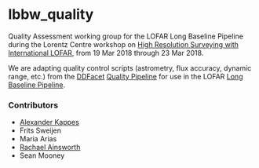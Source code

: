 # lbbw_quality

Quality Assessment working group for the LOFAR Long Baseline Pipeline during the Lorentz Centre workshop on [High Resolution Surveying with International LOFAR](https://www.lorentzcenter.nl/lc/web/2018/983/info.php3?wsid=983&venue=Snellius), from 19 Mar 2018 through 23 Mar 2018.

We are adapting quality control scripts (astrometry, flux accuracy, dynamic range, etc.) from the [DDFacet](https://github.com/mhardcastle/ddf-pipeline) [Quality Pipeline](https://github.com/mhardcastle/ddf-pipeline/blob/master/scripts/quality_pipeline.py) for use in the LOFAR [Long Baseline Pipeline](https://github.com/lmorabit/long_baseline_pipeline).


### Contributors

* [Alexander Kappes](https://github.com/alexmatze)
* Frits Sweijen
* Maria Arias
* [Rachael Ainsworth](https://github.com/rainsworth)
* Sean Mooney
